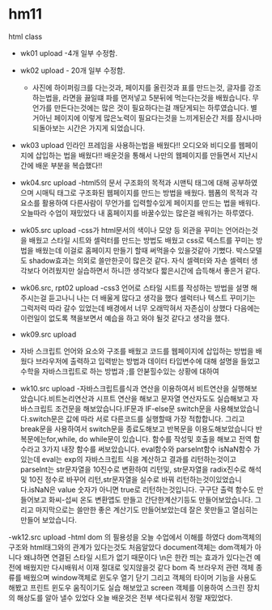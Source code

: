 # hm11
html class


- wk01 upload
  -4개 일부 수정함.
- wk02 upload - 20개 일부 수정함.
  - 사진에 하이퍼링크를 다는것과, 페이지를 올린것과 표를 만드는것, 
    글자를 강조하는법을, 라면을 끓일떄 파를 먼저넣고 5분뒤에 먹는다는것을 배웠습니다.
    무언가를 만든다는것에는 많은 것이 필요하다는걸 깨닫게되는 하루였습니다.
    별거아닌 페이지에 이렇게 많은노력이 필요다는것을 느끼게된순간
    저를 잠시나마 되돌아보는 시간은 가지게 되었습니다.
- wk03 upload 
 인라인 프레임을 사용하는법을 배웠다!!
 오디오와 비디오를 웹페이지에 삽입하는 법을 배웠다!!
 배운것을 통해서 나만의 웹페이지를 만들면서 지난시간에 배운 부분을 복습했다!!

-  wk04.src upload
 -html5의 문서 구조화의 목적과 시맨틱 태그에 대해 공부하였으며
시매틱 태그로 구조화된 웹페이지를 만드는 방법을 배웠다.
웹폼의 목적과 각요소를 활용하여 다른사람이 무언가를 입력할수있게 페이지를 만드는 법을 배워다.
오늘따라 수업이 재밌었다 내 홈페이지를 바꿀수있는 많은걸 배워가는 하루였다.

- wk05.src upload
 -css가 html문서의 색이나 모양 등 외관을 꾸미는 언어라는것을 배웠고  스타일 시트와 
 셀럭터를 만드는 방법도 배웠고 css로 텍스트를 꾸미는 방법을 배웠는데 이걸로 홈페이지
 만들기 할때 써먹을수 있을것같아 기뻤다. 박스모델도 shadow효과는 의외로 쓸만한곳이 
 많은것 같다. 자식 셀렉터와 자손 셀렉터 생각보다 어려웠지만 실습하면서 하니깐
 생각보다 짧은시간에 습득해서 좋은거 같다.
 
- wk06.src, rpt02 upload
 -css3 언어로 스타일 시트를 작성하는 방법을 설명 해주시는걸 듣고나니 나는 더 배울게 많다고 
 생각을 했다 셀럭터나 텍스트 꾸미기는 그럭저럭 따라 갈수 있었는데 배경에서 너무 
 오래막혀서 자존심이 상했다 다음에는 이런일이 없도록 책을보면서 예습을 하고 와야
 될것 같다고 생각을 했다.

- wk09.src upload
 - 자바 스크립트 언어와 요소와 구조를 배웠고 코드를 웹페이지에 삽입하는 방법을 배웠다
 브라우저에 출력하고 입력받는 방법과 데이터 타입변수에 대해 설명을 들었고
 수학을 자바스크립트로 하는 방법과 ;를 안붇힐수있는 상황에 대하여 

- wk10.src upload
 -자바스크립트를식과 연산을 이용하여서 비트연산을 실행해보았습니다.비트논리연산과 시프트 연산을 해보고 문자열 연산자도도 실습해보고 자바스크립트 조건문을 해보았습니다.IF문과 IF-else문 switch문을 사용해보았습니다.switch문은 값에 따라 서로 다른코드를 실행할때 가장 적합합니다. 그리고 break문을 사용하여서 switch문을 종료도해보고 반복문을 이용도해보았습니다 반복문에는for,while, do while문이 있습니다. 함수를 작성및 호출을 해보고 전역 함수라고 3가지 내장 함수를 써보았습니다. eval함수와 parselnt함수 isNaN함수 가있는데 eval는 exp의 자바스크립트 식을 계산하고 결과를 리턴하는것이고 parselnt는 str문자열을 10진수로 변환하여 리턴및, str문자열을 radix진수로 해석및 10진 정수로 바꾸어 리턴,str문자열을 실수로 바꿔 리턴하는것이있었습니다.isNaN은 value 숫자가 아니면 true로 리턴하는것입니다. 구구단 출력 함수도 만들어보고 화씨-섭씨 온도 변환앱도 만들고 간단한계산기등도 만들어보았습니다. 그리고 마지막으로는 쓸만한 좋은 계산기도 만들어보았는데 잘은 못만들고 열심히는 만들어 보았습니다.

-wk12.src upload
 -html dom 의 필용성을 오늘 수업에서 이해를 하였다 dom객체의 구조와 html태그와의 관계가 있다는것도 처음알았다
 document객체는 dom객체가 아니다 왜냐하면 연결된 스타일 시트가 없기 때문이다
  \n은 한칸 띄는 효과가 있다는건 예전에 배웠지만 다시배워서 이재 절대로 잊지않을것 같다
  bom 즉 브라우저 관련 객체 종류를 배웠으며 window객체로 윈도우 열기 닫기 그리고 객체의 타이머 기능을 사용도 해봤고
  프린트 윈도우 움직이기도 실습 해보았고  screen 객체를 이용하여 스크린 장치의 해상도를 알아 낼수 있었다 오늘 배운것은
  전부 색다로워서 정말 재밌었다.
